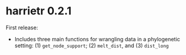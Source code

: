 # harrietr 0.2.1

First release:

* Includes three main functions for wrangling data in a phylogenetic setting: (1) `get_node_support`; (2) `melt_dist`, and (3) `dist_long`
